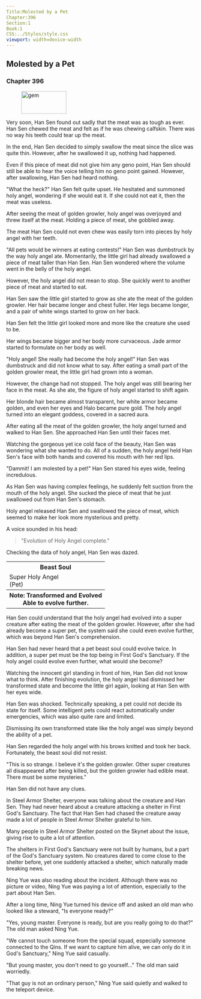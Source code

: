 ```yaml
---
Title:Molested by a Pet
Chapter:396
Section:1
Book:1
CSS:../Styles/style.css
viewport: width=device-width
---
```


## Molested by a Pet
### Chapter 396

<figure>
	<img src="../Images/gem.gif" alt="gem" id="gem" width="120" height="60" />
</figure>



Very soon, Han Sen found out sadly that the meat was as tough as ever. Han Sen chewed the meat and felt as if he was chewing calfskin. There was no way his teeth could tear up the meat.

In the end, Han Sen decided to simply swallow the meat since the slice was quite thin. However, after he swallowed it up, nothing had happened.

Even if this piece of meat did not give him any geno point, Han Sen should still be able to hear the voice telling him no geno point gained. However, after swallowing, Han Sen had heard nothing.

"What the heck?" Han Sen felt quite upset. He hesitated and summoned holy angel, wondering if she would eat it. If she could not eat it, then the meat was useless.

After seeing the meat of golden growler, holy angel was overjoyed and threw itself at the meat. Holding a piece of meat, she gobbled away.

The meat Han Sen could not even chew was easily torn into pieces by holy angel with her teeth.

"All pets would be winners at eating contests!" Han Sen was dumbstruck by the way holy angel ate. Momentarily, the little girl had already swallowed a piece of meat taller than Han Sen. Han Sen wondered where the volume went in the belly of the holy angel.

However, the holy angel did not mean to stop. She quickly went to another piece of meat and started to eat.

Han Sen saw the little girl started to grow as she ate the meat of the golden growler. Her hair became longer and chest fuller. Her legs became longer, and a pair of white wings started to grow on her back.

Han Sen felt the little girl looked more and more like the creature she used to be.

Her wings became bigger and her body more curvaceous. Jade armor started to formulate on her body as well.

"Holy angel! She really had become the holy angel!" Han Sen was dumbstruck and did not know what to say. After eating a small part of the golden growler meat, the little girl had grown into a woman.

However, the change had not stopped. The holy angel was still bearing her face in the meat. As she ate, the figure of holy angel started to shift again.

Her blonde hair became almost transparent, her white armor became golden, and even her eyes and Halo became pure gold. The holy angel turned into an elegant goddess, covered in a sacred aura.

After eating all the meat of the golden growler, the holy angel turned and walked to Han Sen. She approached Han Sen until their faces met.

Watching the gorgeous yet ice cold face of the beauty, Han Sen was wondering what she wanted to do. All of a sudden, the holy angel held Han Sen's face with both hands and covered his mouth with her red lips.

"Dammit! I am molested by a pet!" Han Sen stared his eyes wide, feeling incredulous.

As Han Sen was having complex feelings, he suddenly felt suction from the mouth of the holy angel. She sucked the piece of meat that he just swallowed out from Han Sen's stomach.

Holy angel released Han Sen and swallowed the piece of meat, which seemed to make her look more mysterious and pretty.

A voice sounded in his head:

> "Evolution of Holy Angel complete."

<!--Han Sen heard the voice in his mind.-->

Checking the data of holy angel, Han Sen was dazed.

<div class="tables">
    <table class="beast">
        <tr>
            <th>Beast Soul</th>
        </tr><tr>
            <td>Super Holy Angel<br>
                <span class="type">(Pet)</span>
            </td>
        </tr><tr>
            <th class="note">Note: Transformed and Evolved<br>
                Able to evolve further.</th>
        </tr>
    </table>
    <!--Holy angel: super pet (can further evolve).-->
</div>

Han Sen could understand that the holy angel had evolved into a super creature after eating the meat of the golden growler. However, after she had already become a super pet, the system said she could even evolve further, which was beyond Han Sen's comprehension.

Han Sen had never heard that a pet beast soul could evolve twice. In addition, a super pet must be the top being in First God's Sanctuary. If the holy angel could evolve even further, what would she become?

Watching the innocent girl standing in front of him, Han Sen did not know what to think. After finishing evolution, the holy angel had dismissed her transformed state and become the little girl again, looking at Han Sen with her eyes wide.

Han Sen was shocked. Technically speaking, a pet could not decide its state for itself. Some intelligent pets could react automatically under emergencies, which was also quite rare and limited.

Dismissing its own transformed state like the holy angel was simply beyond the ability of a pet.

Han Sen regarded the holy angel with his brows knitted and took her back. Fortunately, the beast soul did not resist.

"This is so strange. I believe it's the golden growler. Other super creatures all disappeared after being killed, but the golden growler had edible meat. There must be some mysteries."

Han Sen did not have any clues.

In Steel Armor Shelter, everyone was talking about the creature and Han Sen. They had never heard about a creature attacking a shelter in First God's Sanctuary. The fact that Han Sen had chased the creature away made a lot of people in Steel Armor Shelter grateful to him.

Many people in Steel Armor Shelter posted on the Skynet about the issue, giving rise to quite a lot of attention.

The shelters in First God's Sanctuary were not built by humans, but a part of the God's Sanctuary system. No creatures dared to come close to the shelter before, yet one suddenly attacked a shelter, which naturally made breaking news.

Ning Yue was also reading about the incident. Although there was no picture or video, Ning Yue was paying a lot of attention, especially to the part about Han Sen.

After a long time, Ning Yue turned his device off and asked an old man who looked like a steward, "Is everyone ready?"

"Yes, young master. Everyone is ready, but are you really going to do that?" The old man asked Ning Yue.

"We cannot touch someone from the special squad, especially someone connected to the Qins. If we want to capture him alive, we can only do it in God's Sanctuary," Ning Yue said casually.

"But young master, you don't need to go yourself…" The old man said worriedly.

"That guy is not an ordinary person," Ning Yue said quietly and walked to the teleport device.